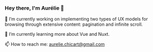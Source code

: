 ### Hey there, I'm Aurélie 👋

<!--
**aureliechicart/aureliechicart** is a ✨ _special_ ✨ repository because its `README.md` (this file) appears on your GitHub profile.

Here are some ideas to get you started:

- 🔭 I’m currently working on ...
- 🌱 I’m currently learning ...
- 👯 I’m looking to collaborate on ...
- 🤔 I’m looking for help with ...
- 💬 Ask me about ...
- 📫 How to reach me: ...
- 😄 Pronouns: ...
- ⚡ Fun fact: ...
-->

🔭 I’m currently working on implementing two types of UX models for browsing through extensive content: pagination and infinite scroll.

🌱 I’m currently learning more about Vue and Nuxt.

📫 How to reach me: aurelie.chicart@gmail.com
